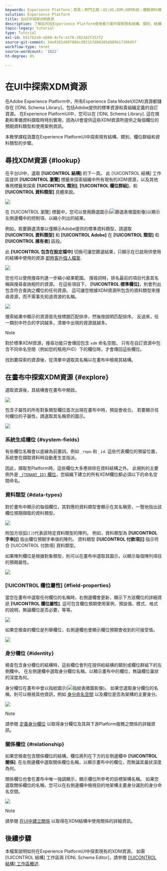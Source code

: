 ```yaml
---
keywords: Experience Platform；首頁；熱門主題；UI;UI;XDM;XDM系統；體驗資料模型；體驗資料模型；資料模型；資料模型；探索；類別；欄位群組；資料類型；結構；
solution: Experience Platform
title: 在UI中探索XDM資源
description: 了解如何在Experience Platform使用者介面中探索現有結構、類別、結構欄位群組和資料類型。
topic-legacy: tutorial
type: Tutorial
exl-id: b527b2a0-e688-4cfe-a176-282182f252f2
source-git-commit: 34e0381d40f884cd92157d08385d889b1739845f
workflow-type: tm+mt
source-wordcount: '1022'
ht-degree: 0%

---
```


# 在UI中探索XDM資源

在Adobe Experience Platform中，所有Experience Data Model(XDM)資源都儲存在 [!DNL Schema Library]，包括Adobe提供的標準資源和貴組織定義的自訂資源。 在Experience PlatformUI中，您可以在 [!DNL Schema Library]. 這在規劃和準備資料擷取時特別實用，因為UI會提供這些XDM資源所提供之每個欄位的預期資料類型和使用案例資訊。

本教學課程涵蓋在Experience PlatformUI中探索現有結構、類別、欄位群組和資料類型的步驟。

## 尋找XDM資源 {#lookup}

在平台UI中，選取 **[!UICONTROL 結構]** 的下一頁。 此 [!UICONTROL 結構] 工作區提供 **[!UICONTROL 瀏覽]** 標籤來探索組織中所有現有的XDM資源，以及其他專用標籤來探索 **[!UICONTROL 類別]**, **[!UICONTROL 欄位群組]**，和 **[!UICONTROL 資料類型]** 具體來說。

![](../images/ui/explore/tabs.png)

在 [!UICONTROL 瀏覽] 標籤中，您可以使用篩選圖示(![篩選表徵圖影像](../images/ui/explore/icon.png))以顯示左側邊欄中的控制項，以縮小列出的結果。

例如，若要篩選清單以僅顯示Adobe提供的標準資料類型，請選取 **[!UICONTROL 資料類型]** 和 **[!UICONTROL Adobe]** 在 **[!UICONTROL 類型]** 和 **[!UICONTROL 擁有者]** 區段。

此 **[!UICONTROL 包含在設定檔中]** 切換可讓您篩選結果，只顯示在已啟用供使用的結構中使用的資源 [即時客戶個人檔案](../../profile/home.md).

![](../images/ui/explore/filter.png)

您也可以使用搜尋列進一步縮小結果範圍。 搜尋詞時，排名最前的項目代表其名稱與搜尋查詢相符的資源。 在這些項目下， **[!UICONTROL 標準欄位]**，則會列出包含符合查詢之欄位的任何資源。 這可讓您根據XDM資源所包含的資料類型來搜尋資源，而不需事先知道資源的名稱。

![](../images/ui/explore/search.png)

搜索結果中顯示的資源首先按標題匹配排序，然後按說明匹配排序。 反過來，任一類別中符合的字詞越多，清單中出現的資源就越多。

>[!NOTE]
>
>對於標準XDM資源，搜尋功能只會傳回包含 `xdm` 命名空間。 只有在自訂資源中包含不同命名空間（例如您的租用戶ID）下的欄位時，才會傳回這些欄位。

找到要探索的資源後，從清單中選取其名稱以在畫布中檢視其結構。

## 在畫布中探索XDM資源 {#explore}

選取資源後，其結構會在畫布中開啟。

![](../images/ui/explore/canvas.png)

包含子屬性的所有對象類型欄位首次出現在畫布中時，預設會收合。 若要顯示任何欄位的子屬性，請選取其名稱旁的圖示。

![](../images/ui/explore/field-expand.png)

### 系統生成欄位 {#system-fields}

有些欄位名稱會以底線為前置詞，例如 `_repo` 和 `_id`. 這些代表欄位的預留位置，系統會在擷取資料時自動產生並指派。

因此，擷取至Platform時，這些欄位大多應排除在資料結構之外。 此規則的主要例外是 [`_{TENANT_ID}` 欄位](../api/getting-started.md#know-your-tenant_id)，您組織下建立的所有XDM欄位都必須以下的命名空間命名。

### 資料類型 {#data-types}

對於畫布中顯示的每個欄位，其對應的資料類型會顯示在其名稱旁，一覽地指出該欄位預期擷取的資料類型。

![](../images/ui/explore/data-types.png)

附加方括弧(`[]`)代表該特定資料類型的陣列。 例如，資料類型為 **[!UICONTROL 字串]\[]** 指出欄位預期字串值的陣列。 資料類型 **[!UICONTROL 付款項]\[]** 指示符合 [!UICONTROL 付款項] 資料類型。

如果陣列欄位是根據對象類型，則可以在畫布中選取其圖示，以顯示每個陣列項目的預期屬性。

![](../images/ui/explore/array-type.png)

### [!UICONTROL 欄位屬性] {#field-properties}

當您在畫布中選取任何欄位的名稱時，右側邊欄會更新，顯示下方該欄位的詳細資訊 **[!UICONTROL 欄位屬性]**. 這可包含欄位預期使用案例、預設值、模式、格式的說明，無論欄位是否必要，等等。

![](../images/ui/explore/field-properties.png)

如果您檢查的欄位是列舉欄位，右側邊欄也會顯示欄位預期會收到的可接受值。

![](../images/ui/explore/enum-field.png)

### 身分欄位 {#identity}

檢查包含身分欄位的結構時，這些欄位會列在提供給結構的類別或欄位群組下的左側欄中。 在左側邊欄中選取身分欄位名稱，以顯示畫布中的欄位，無論欄位巢狀的深度為何。

身分欄位在畫布中會以指紋圖示(![指紋表徵圖影像](../images/ui/explore/identity-symbol.png))。 如果您選取身分欄位的名稱，則可以檢視其他資訊，例如 [身分命名空間](../../identity-service/namespaces.md) 以及欄位是否為架構的主要身分。

![](../images/ui/explore/identity-field.png)

>[!NOTE]
>
>請參閱 [定義身分欄位](./fields/identity.md) 以取得身分欄位及其與下游Platform服務之關係的詳細資訊。

### 關係欄位 {#relationship}

如果您檢查包含關係欄位的結構，欄位將列在下方的左側邊欄中 **[!UICONTROL 關係]**. 在左側邊欄中選取關係欄位名稱，以顯示畫布中的欄位，而無論其巢狀深度為何。

關係欄位也會在畫布中唯一強調顯示，顯示欄位所參考的目標架構名稱。 如果您選取關係欄位的名稱，您可以在右側邊欄中檢視目的地架構主要身分識別的身分命名空間。

![](../images/ui/explore/relationship-field.png)

>[!NOTE]
>
>請參閱 [在UI中建立關係](../tutorials/relationship-ui.md) 以取得在XDM結構中使用關係的詳細資訊。

## 後續步驟

本檔案說明如何在Experience PlatformUI中探索現有的XDM資源。 如需 [!UICONTROL 結構] 工作區與 [!DNL Schema Editor]，請參閱 [[!UICONTROL 結構] 工作區概述](./overview.md).
